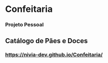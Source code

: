 # Confeitaria

### Projeto Pessoal
<h2>Catálogo de Pães e Doces</h2>

###  https://nivia-dev.github.io/Confeitaria/

 
